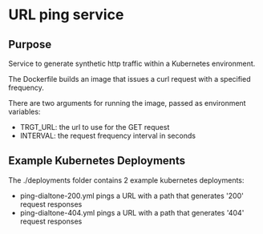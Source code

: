 # URL ping service

## Purpose
Service to generate synthetic http traffic within a Kubernetes environment.

The Dockerfile builds an image that issues a curl request with a specified frequency.

There are two arguments for running the image, passed as environment variables:
* TRGT_URL:  the url to use for the GET request
* INTERVAL:  the request frequency interval in seconds

## Example Kubernetes Deployments
The ./deployments folder contains 2 example kubernetes deployments:
* ping-dialtone-200.yml pings a URL with a path that generates '200' request responses
* ping-dialtone-404.yml pings a URL with a path that generates '404' request responses

